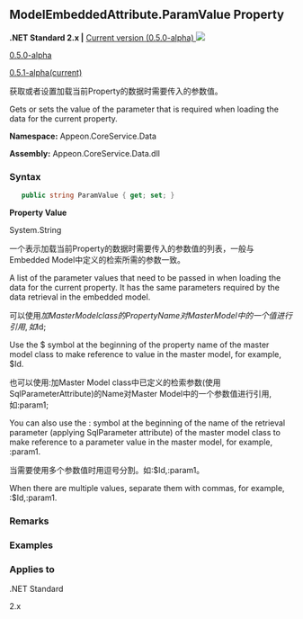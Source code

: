 ## **ModelEmbeddedAttribute.ParamValue Property**

**.NET Standard 2.x |**  <a href="javascript:void(0)" class="dropdown">Current version (0.5.0-alpha) <img src="~/images/dropdown.png"/></a>

<div class="otherversions"  value="versdiv">

<a href="javascript:void(0)">0.5.0-alpha</a>

<a href="javascript:void(0)">0.5.1-alpha(current)</a>

</div>

获取或者设置加载当前Property的数据时需要传入的参数值。

Gets or sets the value of the parameter that is required when loading the data for the current property.

 **Namespace:** Appeon.CoreService.Data

 **Assembly:** Appeon.CoreService.Data.dll

### **Syntax**

```c#
   public string ParamValue { get; set; }
```

**Property Value**

System.String

一个表示加载当前Property的数据时需要传入的参数值的列表，一般与Embedded Model中定义的检索所需的参数一致。

A list of the parameter values that need to be passed in when loading the data for the current property. It has the same parameters required by the data retrieval in the embedded model.

可以使用$加Master Model class的Property Name对Master Model中的一个值进行引用, 如$Id;

Use the $ symbol at the beginning of the property name of the master model class to make reference to value in the master model, for example, $Id.

也可以使用:加Master Model class中已定义的检索参数(使用SqlParameterAttribute)的Name对Master Model中的一个参数值进行引用, 如:param1;

You can also use the : symbol at the beginning of the name of the retrieval parameter (applying SqlParameter attribute) of the master model class to make reference to a parameter value in the master model, for example, :param1.

当需要使用多个参数值时用逗号分割。如:$Id,:param1。

When there are multiple values, separate them with commas, for example, :$Id,:param1.

### **Remarks**



### **Examples**



### **Applies to**

.NET Standard 

2.x